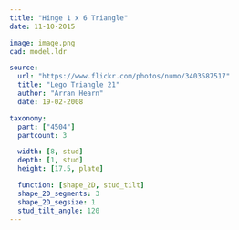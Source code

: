 ```yaml
---
title: "Hinge 1 x 6 Triangle"
date: 11-10-2015

image: image.png
cad: model.ldr

source:
  url: "https://www.flickr.com/photos/numo/3403587517"
  title: "Lego Triangle 21"
  author: "Arran Hearn"
  date: 19-02-2008

taxonomy:
  part: ["4504"]
  partcount: 3

  width: [8, stud]
  depth: [1, stud]
  height: [17.5, plate]

  function: [shape_2D, stud_tilt]
  shape_2D_segments: 3
  shape_2D_segsize: 1
  stud_tilt_angle: 120
---
```


